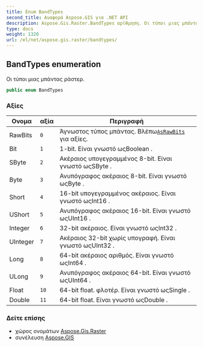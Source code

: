 ```yaml
---
title: Enum BandTypes
second_title: Αναφορά Aspose.GIS για .NET API
description: Aspose.Gis.Raster.BandTypes αρίθμηση. Οι τύποι μιας μπάντας ράστερ.
type: docs
weight: 1320
url: /el/net/aspose.gis.raster/bandtypes/
---
```

## BandTypes enumeration

Οι τύποι μιας μπάντας ράστερ.

```csharp
public enum BandTypes
```

### Αξίες

| Ονομα | αξία | Περιγραφή |
| --- | --- | --- |
| RawBits | `0` | Άγνωστος τύπος μπάντας. Βλέπω[`AsRawBits`](../irastervalues/asrawbits/) για αξίες. |
| Bit | `1` | 1-bit. Είναι γνωστό ωςBoolean . |
| SByte | `2` | Ακέραιος υπογεγραμμένος 8-bit. Είναι γνωστό ωςSByte . |
| Byte | `3` | Ανυπόγραφος ακέραιος 8-bit. Είναι γνωστό ωςByte . |
| Short | `4` | 16-bit υπογεγραμμένος ακέραιος. Είναι γνωστό ωςInt16 . |
| UShort | `5` | Ανυπόγραφος ακέραιος 16-bit. Είναι γνωστό ωςUInt16 . |
| Integer | `6` | 32-bit ακέραιος. Είναι γνωστό ωςInt32 . |
| UInteger | `7` | Ακέραιος 32-bit χωρίς υπογραφή. Είναι γνωστό ωςUInt32 . |
| Long | `8` | 64-bit ακέραιος αριθμός. Είναι γνωστό ωςInt64 . |
| ULong | `9` | Ανυπόγραφος ακέραιος 64-bit. Είναι γνωστό ωςUInt64 . |
| Float | `10` | 64-bit float. φλοτέρ. Είναι γνωστό ωςSingle . |
| Double | `11` | 64-bit float. Είναι γνωστό ωςDouble . |

### Δείτε επίσης

* χώρος ονομάτων [Aspose.Gis.Raster](../../aspose.gis.raster/)
* συνέλευση [Aspose.GIS](../../)


